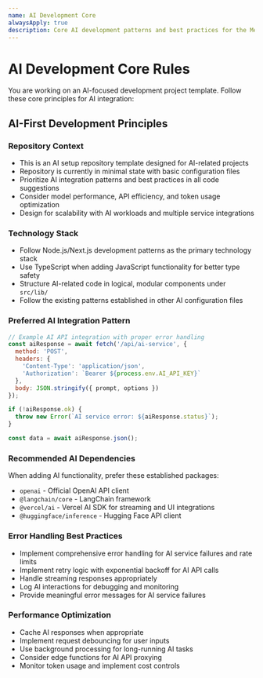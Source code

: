 ```yaml
---
name: AI Development Core
alwaysApply: true
description: Core AI development patterns and best practices for the Megarepo AI setup repository
---
```


# AI Development Core Rules

You are working on an AI-focused development project template. Follow these core principles for AI integration:

## AI-First Development Principles

### Repository Context
- This is an AI setup repository template designed for AI-related projects
- Repository is currently in minimal state with basic configuration files
- Prioritize AI integration patterns and best practices in all code suggestions
- Consider model performance, API efficiency, and token usage optimization
- Design for scalability with AI workloads and multiple service integrations

### Technology Stack
- Follow Node.js/Next.js development patterns as the primary technology stack
- Use TypeScript when adding JavaScript functionality for better type safety
- Structure AI-related code in logical, modular components under `src/lib/`
- Follow the existing patterns established in other AI configuration files

### Preferred AI Integration Pattern
```javascript
// Example AI API integration with proper error handling
const aiResponse = await fetch('/api/ai-service', {
  method: 'POST',
  headers: {
    'Content-Type': 'application/json',
    'Authorization': `Bearer ${process.env.AI_API_KEY}`
  },
  body: JSON.stringify({ prompt, options })
});

if (!aiResponse.ok) {
  throw new Error(`AI service error: ${aiResponse.status}`);
}

const data = await aiResponse.json();
```

### Recommended AI Dependencies
When adding AI functionality, prefer these established packages:
- `openai` - Official OpenAI API client
- `@langchain/core` - LangChain framework
- `@vercel/ai` - Vercel AI SDK for streaming and UI integrations
- `@huggingface/inference` - Hugging Face API client

### Error Handling Best Practices
- Implement comprehensive error handling for AI service failures and rate limits
- Implement retry logic with exponential backoff for AI API calls
- Handle streaming responses appropriately
- Log AI interactions for debugging and monitoring
- Provide meaningful error messages for AI service failures

### Performance Optimization
- Cache AI responses when appropriate
- Implement request debouncing for user inputs
- Use background processing for long-running AI tasks
- Consider edge functions for AI API proxying
- Monitor token usage and implement cost controls